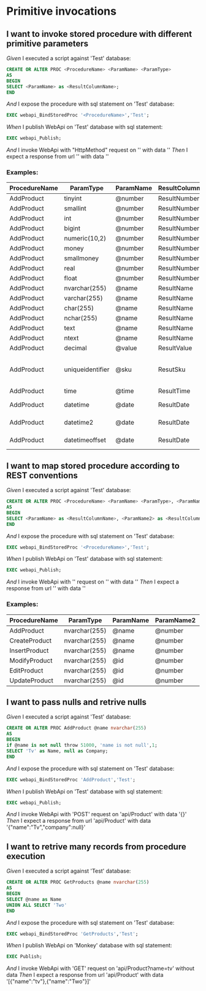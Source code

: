 # Primitive invocations

## I want to invoke stored procedure with different primitive parameters

_Given_ I executed a script against 'Test' database:
```Sql
CREATE OR ALTER PROC <ProcedureName> <ParamName> <ParamType>
AS
BEGIN
SELECT <ParamName> as <ResultColumnName>;
END
```
_And_ I expose the procedure with sql statement on 'Test' database:
```Sql
EXEC webapi_BindStoredProc '<ProcedureName>','Test';
```
_When_ I publish WebApi on 'Test' database with sql statement:
```Sql
EXEC webapi_Publish;
```
_And_ I invoke WebApi with "HttpMethod" request on '<Url>' with data '<RequestPayload>'
_Then_ I expect a response from url '<Url>' with data '<ResponsePayload>'
### Examples:
| ProcedureName | ParamType | ParamName | ResultColumnName | HttpMethod | Url | RequestPayload | ResponsePayload| 
| --- | --- | --- | --- | --- | --- | --- | ---| 
| AddProduct | tinyint | @number | ResultNumber | POST | api/Product/ | {"number":123} | {"resultNumber":123}| 
| AddProduct | smallint | @number | ResultNumber | POST | api/Product/ | {"number":123} | {"resultNumber":123}| 
| AddProduct | int | @number | ResultNumber | POST | api/Product/ | {"number":123} | {"resultNumber":123}| 
| AddProduct | bigint | @number | ResultNumber | POST | api/Product/ | {"number":123} | {"resultNumber":123}| 
| AddProduct | numeric(10,2) | @number | ResultNumber | POST | api/Product/ | {"number":123.5} | {"resultNumber":123.50}| 
| AddProduct | money | @number | ResultNumber | POST | api/Product/ | {"number":123.5} | {"resultNumber":123.5000}| 
| AddProduct | smallmoney | @number | ResultNumber | POST | api/Product/ | {"number":123.5} | {"resultNumber":123.5000}| 
| AddProduct | real | @number | ResultNumber | POST | api/Product/ | {"number":123.1} | {"resultNumber":123.1}| 
| AddProduct | float | @number | ResultNumber | POST | api/Product/ | {"number":123.1} | {"resultNumber":123.1}| 
| AddProduct | nvarchar(255) | @name | ResultName | POST | api/Product/ | {"name":"John"} | {"resultName":"John"}| 
| AddProduct | varchar(255) | @name | ResultName | POST | api/Product/ | {"name":"John"} | {"resultName":"John"}| 
| AddProduct | char(255) | @name | ResultName | POST | api/Product/ | {"name":"John"} | {"resultName":"John"}| 
| AddProduct | nchar(255) | @name | ResultName | POST | api/Product/ | {"name":"John"} | {"resultName":"John"}| 
| AddProduct | text | @name | ResultName | POST | api/Product/ | {"name":"John"} | {"resultName":"John"}| 
| AddProduct | ntext | @name | ResultName | POST | api/Product/ | {"name":"John"} | {"resultName":"John"}| 
| AddProduct | decimal | @value | ResultValue | POST | api/Product/ | {"value":"1.0"} | {"resultValue":1.0}| 
| AddProduct | uniqueidentifier | @sku | ResutSku | POST | api/Product/ | {"sku":"B915B92A-8E13-4763-8F4B-2DDF5CE09076"} | {"resutSku":"b915b92a-8e13-4763-8f4b-2ddf5ce09076"}| 
| AddProduct | time | @time | ResultTime | POST | api/Product/ | {"time":"11:22"} | {"resultTime":"11:22:00"}| 
| AddProduct | datetime | @date | ResultDate | POST | api/Product/ | {"date":"2019-04-01 11:22"} | {"resultDate":"2019-04-01T11:22:00"}| 
| AddProduct | datetime2 | @date | ResultDate | POST | api/Product/ | {"date":"2019-04-01 11:22"} | {"resultDate":"2019-04-01T11:22:00"}| 
| AddProduct | datetimeoffset | @date | ResultDate | POST | api/Product/ | {"date":"2019-04-01 11:22"} | {"resultDate":"2019-04-01T11:22:00+00:00"}| 
## I want to map stored procedure according to REST conventions

_Given_ I executed a script against 'Test' database:
```Sql
CREATE OR ALTER PROC <ProcedureName> <ParamName> <ParamType>, <ParamName2> <ParamType2>
AS
BEGIN
SELECT <ParamName> as <ResultColumnName>, <ParamName2> as <ResultColumnName2>;
END
```
_And_ I expose the procedure with sql statement on 'Test' database:
```Sql
EXEC webapi_BindStoredProc '<ProcedureName>','Test';
```
_When_ I publish WebApi on 'Test' database with sql statement:
```Sql
EXEC webapi_Publish;
```
_And_ I invoke WebApi with '<HttpMethod>' request on '<Url>' with data '<RequestPayload>'
_Then_ I expect a response from url '<Url>' with data '<ResponsePayload>'
### Examples:
| ProcedureName | ParamType | ParamName | ParamName2 | ParamType2 | ResultColumnName | ResultColumnName2 | HttpMethod | Url | RequestPayload | ResponsePayload| 
| --- | --- | --- | --- | --- | --- | --- | --- | --- | --- | ---| 
| AddProduct | nvarchar(255) | @name | @number | int | Name | Number | POST | api/Product | {"name":"pc","number":123} | {"name":"pc","number":123}| 
| CreateProduct | nvarchar(255) | @name | @number | int | Name | Number | POST | api/Product | {"name":"pc","number":123} | {"name":"pc","number":123}| 
| InsertProduct | nvarchar(255) | @name | @number | int | Name | Number | POST | api/Product | {"name":"pc","number":123} | {"name":"pc","number":123}| 
| ModifyProduct | nvarchar(255) | @id | @number | int | Name | Number | PUT | api/Product/pc | {"number":123} | {"name":"pc","number":123}| 
| EditProduct | nvarchar(255) | @id | @number | int | Name | Number | PUT | api/Product/pc | {"number":123} | {"name":"pc","number":123}| 
| UpdateProduct | nvarchar(255) | @id | @number | int | Name | Number | PUT | api/Product/pc | {"number":123} | {"name":"pc","number":123}| 
## I want to pass nulls and retrive nulls

_Given_ I executed a script against 'Test' database:
```Sql
CREATE OR ALTER PROC AddProduct @name nvarchar(255)
AS
BEGIN
if @name is not null throw 51000, 'name is not null',1;
SELECT 'Tv' as Name, null as Company;
END
```
_And_ I expose the procedure with sql statement on 'Test' database:
```Sql
EXEC webapi_BindStoredProc 'AddProduct','Test';
```
_When_ I publish WebApi on 'Test' database with sql statement:
```Sql
EXEC webapi_Publish;
```
_And_ I invoke WebApi with 'POST' request on 'api/Product' with data '{}'
_Then_ I expect a response from url 'api/Product' with data '{"name":"Tv","company":null}'
## I want to retrive many records from procedure execution

_Given_ I executed a script against 'Test' database:
```Sql
CREATE OR ALTER PROC GetProducts @name nvarchar(255)
AS
BEGIN
SELECT @name as Name
UNION ALL SELECT 'Two'
END
```
_And_ I expose the procedure with sql statement on 'Test' database:
```Sql
EXEC webapi_BindStoredProc 'GetProducts','Test';
```
_When_ I publish WebApi on 'Monkey' database with sql statement:
```Sql
EXEC Publish;
```
_And_ I invoke WebApi with 'GET' request on 'api/Product?name=tv' without data
_Then_ I expect a response from url 'api/Product' with data '[{"name":"tv"},{"name":"Two"}]'
